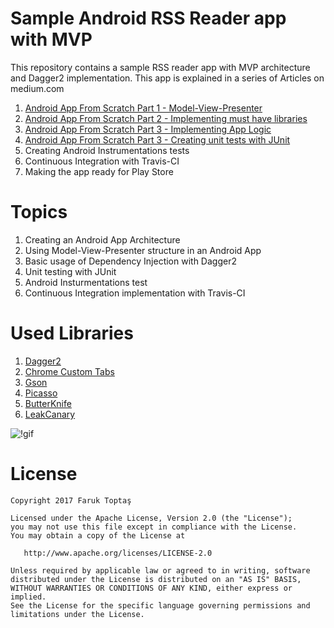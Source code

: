 # Sample Android RSS Reader app with MVP

This repository contains a sample RSS reader app with MVP architecture and Dagger2 implementation.
This app is explained in a series of Articles on medium.com

1. [Android App From Scratch Part 1 - Model-View-Presenter](https://medium.com/@faruktoptas/android-app-from-scratch-part-1-model-view-presenter-b5f629f2d9a1#.6uvmiaje2)
2. [Android App From Scratch Part 2 - Implementing must have libraries](https://medium.com/@faruktoptas/android-app-from-scratch-part-2-implementing-must-have-libraries-88ed453f3038#.7h0g87oql)
3. [Android App From Scratch Part 3 - Implementing App Logic](https://medium.com/@faruktoptas/android-app-from-scratch-part-3-implementing-app-logic-2b62ae65dcc4#.64g0334u4)
4. [Android App From Scratch Part 3 - Creating unit tests with JUnit](https://medium.com/@faruktoptas/android-app-from-scratch-part-4-creating-unit-tests-with-junit-dd2875802aa0#.g8tv8j5vx)
5. Creating Android Instrumentations tests
6. Continuous Integration with Travis-CI
7. Making the app ready for Play Store

# Topics
1. Creating an Android App Architecture 
2. Using Model-View-Presenter structure in an Android App
3. Basic usage of Dependency Injection with Dagger2
4. Unit testing with JUnit
5. Android Insturmentations test
6. Continuous Integration implementation with Travis-CI

# Used Libraries
1. [Dagger2](https://google.github.io/dagger/)
2. [Chrome Custom Tabs](https://developer.chrome.com/multidevice/android/customtabs)
3. [Gson](https://github.com/google/gson)
4. [Picasso](http://square.github.io/picasso/)
5. [ButterKnife](jakewharton.github.io/butterknife/)
6. [LeakCanary](https://github.com/square/leakcanary)

![!gif](https://github.com/faruktoptas/news-mvp/blob/master/art/app.gif?raw=true)

License
=======

    Copyright 2017 Faruk Toptaş

    Licensed under the Apache License, Version 2.0 (the "License");
    you may not use this file except in compliance with the License.
    You may obtain a copy of the License at

       http://www.apache.org/licenses/LICENSE-2.0

    Unless required by applicable law or agreed to in writing, software
    distributed under the License is distributed on an "AS IS" BASIS,
    WITHOUT WARRANTIES OR CONDITIONS OF ANY KIND, either express or implied.
    See the License for the specific language governing permissions and
    limitations under the License.
